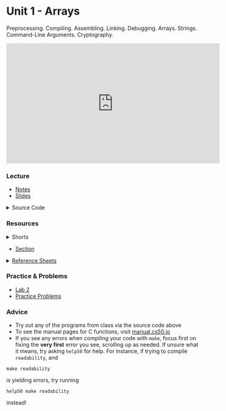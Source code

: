 # Unit 1 - Arrays

Preprocessing. Compiling. Assembling. Linking. Debugging. Arrays. Strings. Command-Line Arguments. Cryptography.

<iframe width="560" height="315" src="https://www.youtube.com/embed/4vU4aEFmTSo?si=ByG4RatAU1wt_9wH" title="YouTube video player" frameborder="0" allow="accelerometer; autoplay; clipboard-write; encrypted-media; gyroscope; picture-in-picture; web-share" referrerpolicy="strict-origin-when-cross-origin" allowfullscreen></iframe>

### Lecture

  - [Notes](https://cs50.harvard.edu/ap/2025/curriculum/x/notes/2/)
  - [Slides](https://docs.google.com/presentation/d/1puJbZeUXOk5UphIFmiq0pH0pl3Cc0PuCBULV9RhV57k/edit?usp=sharing)

  <details>
    <summary>Source Code</summary>
    <ul>
      <li><a href="https://cdn.cs50.net/2023/fall/lectures/2/src2/">Index</a></li>
      <li><a href="https://cdn.cs50.net/2023/fall/lectures/2/src2.pdf">PDF</a></li>
      <li><a href="https://cdn.cs50.net/2023/fall/lectures/2/src2.zip">Zip</a></li>
    </ul>
  </details>

### Resources

<details>  
  <summary>Shorts</summary>
  <ol>
    <li><a href="https://www.youtube.com/embed/b7-0sb-DV84">Functions</a></li>
    <li><a href="https://www.youtube.com/embed/GiFbdVGjF9I">Variables and Scope</a></li>
    <li><a href="https://cs50.harvard.edu/ap/2025/curriculum/x/shorts/debugging_step_through/">Debugging - Step Through</a></li>
    <li><a href="https://cs50.harvard.edu/ap/2025/curriculum/x/shorts/debugging_step_into/">Debugging - Step Into</a></li>
    <li><a href="https://www.youtube.com/embed/mISkNAfWl8k">Arrays</a></li>
    <li><a href="https://www.youtube.com/embed/AI6Ccfno6Pk">Command Line Arguments</a></li>
  </ol>
</details>

- [Section](https://cs50.harvard.edu/ap/2025/curriculum/x/sections/2/)

<details>  
  <summary><a href="\apcsp\assets\pdfs\ch2_ref_sheets.pdf">Reference Sheets</a></summary>
  <ul>
    <li><a href="\apcsp\assets\pdfs\compiling.pdf">Compiling</a></li>
    <li><a href="\apcsp\assets\pdfs\bugs_and_debugging.pdf">Bugs and Debugging</a></li>
    <li><a href="\apcsp\assets\pdfs\arrays_and_strings.pdf">Arrays and Strings</a></li>
    <li><a href="\apcsp\assets\pdfs\command-line_interaction.pdf">Command-Line Interaction</a></li>
    <li><a href="\apcsp\assets\pdfs\typecasting.pdf">Typecasting</a></li>
    <li><a href="\apcsp\assets\pdfs\exit_codes.pdf">Exit Codes</a></li>
  </ul>
</details>

### Practice & Problems

- [Lab 2](https://cs50.harvard.edu/ap/2024/curriculum/x/labs/2/)
- [Practice Problems](https://cs50.harvard.edu/ap/2024/problems/2/)

<!-- - Problem Sets:
  - Run `update50` in your codespace’s terminal window to ensure your codespace is up-to-date and, when prompted, click **Rebuild now**
  - Submit [Readability](https://cs50.harvard.edu/ap/2024/curriculum/x/psets/2/readability/)
  - Submit **one** of the following:
    - [Bulbs](https://cs50.harvard.edu/ap/2024/curriculum/x/psets/2/bulbs/), if feeling less comfortable
    - [Caesar](https://cs50.harvard.edu/ap/2024/curriculum/x/psets/2/caesar/), if feeling less comfortable
    - [Substitution](https://cs50.harvard.edu/ap/2024/curriculum/x/psets/2/substitution/), if feeling more comfortable
    - [Wordle50](https://cs50.harvard.edu/ap/2024/curriculum/x/psets/2/wordle50/), if feeling more comfortable

If you submit more than one of Bulbs, Caesar, Substitution, or Wordle50, we’ll record the single highest of your scores among those problems. -->



<!-- 1. [Shining](https://lab.cs50.io/candib80/cs50labs/c/shining/)
2. [Array Countdown](https://lab.cs50.io/candib80/cs50labs/c/arrayCountdown/)
3. [Garbage Values](https://lab.cs50.io/candib80/cs50labs/c/garbage/)
3. [Decode](https://lab.cs50.io/candib80/cs50labs/c/decode/)
4. [Old Friends](https://lab.cs50.io/candib80/cs50labs/c/oldFriends/)
5. [Lab 2](\apcsp\psets\scrabble)
 -->

### Advice

- Try out any of the programs from class via the source code above
- To see the manual pages for C functions, visit [manual.cs50.io](https://manual.cs50.io/)
- If you see any errors when compiling your code with `make`, focus first on fixing the **very first** error you see, scrolling up as needed. If unsure what it means, try asking `help50` for help. For instance, if trying to compile `readability`, and 
```
make readability
```
is yielding errors, try running
```
help50 make readability
```
instead!